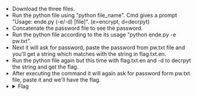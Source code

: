 - Download the three files.
- Run the python file using "python file_name". Cmd gives a prompt "Usage: ende.py (-e/-d) [file]". (e=encrypt, d=decrpyt)
- Concatenate the password file to see the password.
- Run the python file according to the its usage "python ende.py -e pw.txt".
- Next it will ask for password, paste the password from pw.txt file and you'll get a string which matches with the string in flag.txt.en.
- Run the python file again but this time with flag.txt.en and -d to decrpyt the string and get the flag.
- After executing the command it will again ask for password form pw.txt file, paste it and we'll have the flag.
- <details> 
  <summary>Flag</summary>
   picoCTF{4p0110_1n_7h3_h0us3_6008014f}
  </details>
